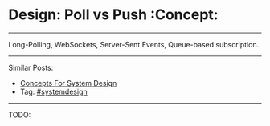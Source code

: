 # Design: Poll vs Push     :Concept:


---

Long-Polling, WebSockets, Server-Sent Events, Queue-based subscription.  

---

Similar Posts:  
-   [Concepts For System Design](https://architect.dennyzhang.com/design-concept)
-   Tag: [#systemdesign](https://architect.dennyzhang.com/tag/systemdesign)

---

TODO: